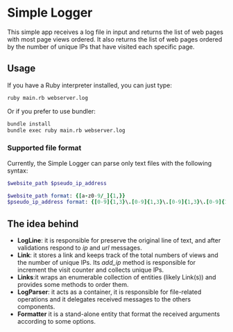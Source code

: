 # Simple Logger
This simple app receives a log file in input and returns the list of web pages with most page views ordered. It also returns the list of web pages ordered by the number of unique IPs that have visited each specific page.

## Usage
If you have a Ruby interpreter installed, you can just type:
```bash
ruby main.rb webserver.log
```
Or if you prefer to use bundler:

```bash
bundle install
bundle exec ruby main.rb webserver.log
```

### Supported file format
Currently, the Simple Logger can parse only text files with the following syntax:

```ruby
$website_path $pseudo_ip_address

$website_path format: {[a-z0-9/_]{1,}}
$pseudo_ip_address format: {[0-9]{1,3}\.[0-9]{1,3}\.[0-9]{1,3}\.[0-9]{1,3}
```
## The idea behind
- **LogLine**: it is responsible for preserve the original line of text, and after validations respond to _ip_ and _url_ messages.
- **Link**: it stores a link and keeps track of the total numbers of views and the number of unique IPs. Its _add_ip_ method is responsible for increment the visit counter and collects unique IPs.
- **Links**:it wraps an enumerable collection of entities (likely Link(s)) and provides some methods to order them.
- **LogParser**: it acts as a container, it is responsible for file-related operations and it delegates received messages to the others components.
- **Formatter** it is a stand-alone entity that format the received arguments according to some options.


 